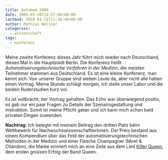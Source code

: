 ```yaml
---
title: Automed 2009
date: 2009-03-20T13:57:04+00:00
lastmod: 2020-01-13T21:38:49+00:00
author: Mathias Wellner
categories:
  - wissenschaft
tags:
  - konferenz
---
```

Meine zweite Konferenz dieses Jahr führt mich wieder nach Deutschland, dieses Mal in die Hauptstadt Berlin. Die Konferenz heißt _Automatisierungstechnische Verfahren in der Medizin_, die meisten Teilnehmer stammen aus Deutschland. Es ist eine kleine Konferenz, man kennt sich. Von unserer Gruppe sind sieben Leute da, aber nicht alle halten einen Vortrag. Meine Stunde schlägt morgen, ich stelle unser Labor und die beiden Ruderstudien kurz vor.
<!--more-->

Es ist vollbracht, der Vortrag gehalten. Das Echo war überwiegend positiv, es gab nur ein paar Fragen zu Details der Szenariogestaltung und Instruktion. Somit ist meine Pflicht getan und ich kann mich schon bald privaten Dingen zuwenden.

**Nachtrag:** Ich belegte mit meinem Beitrag den dritten Platz beim Wettbewerb für NachwuchswissenschaftlerInnen. Der Preis bestand aus einem Kompendium über das Feld der automatisierungstechnischen Methoden in der Medizin und einer Flasche Champagner (Moet & Chandon), die Marke erinnert mich an eine Zeile aus dem Lied [Killer Queen](http://en.wikipedia.org/wiki/Killer_Queen_(song)), dem ersten grossen Erfolg der Band Queen.